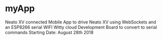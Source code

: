 # myApp
Neato XV connected
Mobile App to drive Neato XV using WebSockets and an ESP8266 serial WIFI Witty cloud Development Board to convert to serial commands 
Starting Date: August 28th 2018
